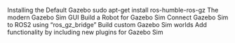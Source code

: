 Installing the Default Gazebo
sudo apt-get install ros-humble-ros-gz
The modern Gazebo Sim GUI
Build a Robot for Gazebo Sim
Connect Gazebo Sim to ROS2 using “ros_gz_bridge”
Build custom Gazebo Sim worlds
Add functionality by including new plugins for Gazebo Sim